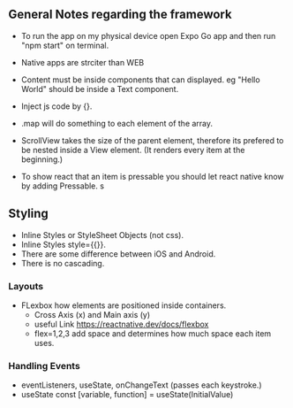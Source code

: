 ## General Notes regarding the framework

- To run the app on my physical device open Expo Go app and then run "npm start" on terminal.

- Native apps are strciter than WEB

- Content must be inside components that can displayed. eg "Hello World" should be inside a Text component.

- Inject js code by {}.

- .map will do something to each element of the array.

- ScrollView takes the size of the parent element, therefore its prefered to be nested inside a View element. (It renders every item at the beginning.)

- To show react that an item is pressable you should let react native know by adding Pressable. s

## Styling

- Inline Styles or StyleSheet Objects (not css).
- Inline Styles style={{}}.
- There are some difference between iOS and Android.
- There is no cascading.

### Layouts

- FLexbox how elements are positioned inside containers.
  - Cross Axis (x) and Main axis (y)
  - useful Link https://reactnative.dev/docs/flexbox
  - flex=1,2,3 add space and determines how much space each item uses.

### Handling Events

- eventListeners, useState, onChangeText (passes each keystroke.)
- useState const [variable, function] = useState(InitialValue)
